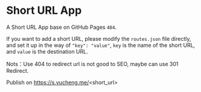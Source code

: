 # Short URL App

A Short URL App base on GitHub Pages `404`.

If you want to add a short URL, please modify the `routes.json` file directly, and set it up in the way of `"key": "value"`, `key` is the name of the short URL, and `value` is the destination URL.

Nots：Use 404 to redirect url is not good to SEO, maybe can use 301 Redirect.

Publish on <https://s.yucheng.me/>\<short_url>
